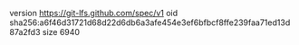version https://git-lfs.github.com/spec/v1
oid sha256:a6f46d31721d68d22d6db6a3afe454e3ef6bfbcf8ffe239faa71ed13d87a2fd3
size 6940
